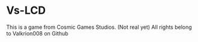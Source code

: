 # Vs-LCD
This is a game from Cosmic Games Studios. (Not real yet)
All rights belong to Valkrion008 on Github
